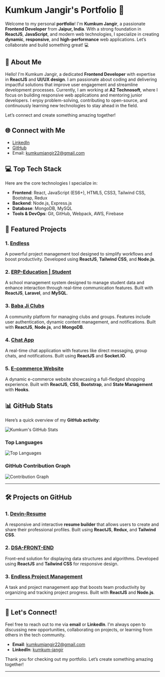 # Kumkum Jangir's Portfolio 🚀

Welcome to my personal **portfolio**! I'm **Kumkum Jangir**, a passionate **Frontend Developer** from **Jaipur, India**. With a strong foundation in **ReactJS**, **JavaScript**, and modern web technologies, I specialize in creating **dynamic**, **responsive**, and **high-performance** web applications. Let’s collaborate and build something great! 💻

## 🌟 About Me

Hello! I'm Kumkum Jangir, a dedicated **Frontend Developer** with expertise in **ReactJS** and **UI/UX design**. I am passionate about coding and delivering impactful solutions that improve user engagement and streamline development processes. Currently, I am working at **A2 Technosoft**, where I focus on building responsive web applications and mentoring junior developers. I enjoy problem-solving, contributing to open-source, and continuously learning new technologies to stay ahead in the field.

Let’s connect and create something amazing together!

## 🌐 Connect with Me

- [LinkedIn](https://linkedin.com/in/kumkum-jangir)
- [GitHub](https://github.com/kumkum-jangir)
- Email: [kumkumjangir22@gmail.com](mailto:kumkumjangir22@gmail.com)

## 💻 Top Tech Stack

Here are the core technologies I specialize in:

- **Frontend**: React, JavaScript (ES6+), HTML5, CSS3, Tailwind CSS, Bootstrap, Redux
- **Backend**: Node.js, Express.js
- **Database**: MongoDB, MySQL
- **Tools & DevOps**: Git, GitHub, Webpack, AWS, Firebase

## 🌟 Featured Projects

### 1. [Endless](https://github.com/kumkum-jangir/Endless)
A powerful project management tool designed to simplify workflows and boost productivity. Developed using **ReactJS**, **Tailwind CSS**, and **Node.js**.

### 2. [ERP-Education | Student](https://github.com/kumkum-jangir/ERP-Education)
A school management system designed to manage student data and enhance interaction through real-time communication features. Built with **ReactJS**, **Laravel**, and **MySQL**.

### 3. [Baba Ji Clubs](https://github.com/kumkum-jangir/Baba-Ji-Clubs)
A community platform for managing clubs and groups. Features include user authentication, dynamic content management, and notifications. Built with **ReactJS**, **Node.js**, and **MongoDB**.

### 4. [Chat App](https://github.com/kumkum-jangir/Chat-App)
A real-time chat application with features like direct messaging, group chats, and notifications. Built using **ReactJS** and **Socket.IO**.

### 5. [E-commerce Website](https://github.com/kumkum-jangir/E-commerce-Website)
A dynamic e-commerce website showcasing a full-fledged shopping experience. Built with **ReactJS**, **CSS**, **Bootstrap**, and **State Management** with **Hooks**.

## 📊 GitHub Stats

Here’s a quick overview of my **GitHub activity**:

![Kumkum's GitHub Stats](https://github-readme-stats.vercel.app/api?username=kumkum-jangir&show_icons=true&hide_title=true&hide=prs&count_private=true&theme=radical)

### Top Languages

![Top Languages](https://github-readme-stats.vercel.app/api/top-langs/?username=kumkum-jangir&theme=radical)

### GitHub Contribution Graph

![Contribution Graph](https://github-readme-stats.vercel.app/api/gabriellesc/horizontal-stack?username=kumkum-jangir&show_icons=true&count_private=true&theme=radical)

---

## 🛠️ Projects on GitHub

### 1. [Devin-Resume](https://github.com/kumkum-jangir/Devin-Resume)
A responsive and interactive **resume builder** that allows users to create and share their professional profiles. Built using **ReactJS**, **Redux**, and **Tailwind CSS**.

### 2. [DSA-FRONT-END](https://github.com/kumkum-jangir/DSA-FRONT-END)
Front-end solution for displaying data structures and algorithms. Developed using **ReactJS** and **Tailwind CSS** for responsive design.

### 3. [Endless Project Management](https://github.com/kumkum-jangir/Endless)
A task and project management app that boosts team productivity by organizing and tracking project progress. Built with **ReactJS** and **Node.js**.

---

## 🚀 Let's Connect!

Feel free to reach out to me via **email** or **LinkedIn**. I'm always open to discussing new opportunities, collaborating on projects, or learning from others in the tech community.

- **Email**: [kumkumjangir22@gmail.com](mailto:kumkumjangir22@gmail.com)
- **LinkedIn**: [kumkum-jangir](https://linkedin.com/in/kumkum-jangir)

Thank you for checking out my portfolio. Let’s create something amazing together!

---
